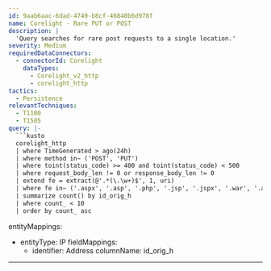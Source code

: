 ```yaml
---
id: 9aab6aac-6dad-4749-b8cf-46840b6d978f
name: Corelight - Rare PUT or POST
description: |
  'Query searches for rare post requests to a single location.'
severity: Medium
requiredDataConnectors:
  - connectorId: Corelight
    dataTypes:
      - Corelight_v2_http
      - corelight_http
tactics:
  - Persistence
relevantTechniques:
  - T1100
  - T1505
query: |-
  ```kusto
  corelight_http
  | where TimeGenerated > ago(24h)
  | where method in~ ('POST', 'PUT')
  | where toint(status_code) >= 400 and toint(status_code) < 500
  | where request_body_len != 0 or response_body_len != 0
  | extend fe = extract(@'.*(\.\w+)$', 1, uri)
  | where fe in~ ('.aspx', '.asp', '.php', '.jsp', '.jspx', '.war', '.ashx', '.asmx', '.ascx', '.asx', '.cshtml', '.cfm', '.cfc', '.cfml', '.wss', '.do', '.action', '.pl', '.plx', '.pm', '.xs', '.t', '.pod', '.php-s', '.pht', '.phar', '.phps', '.php7', '.php5', '.php4', '.php3', '.phtml', '.py', '.rb', '.rhtml', '.cgi', '.dll', '.ayws', '.cgi', '.erb', '.rjs', '.hta', '.htc', '.cs', '.kt', '.lua', '.vbhtml')
  | summarize count() by id_orig_h
  | where count_ < 10
  | order by count_ asc
  ```
entityMappings:
  - entityType: IP
    fieldMappings:
      - identifier: Address
        columnName: id_orig_h
---
```


